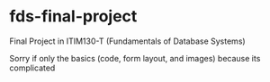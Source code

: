 # fds-final-project
Final Project in ITIM130-T (Fundamentals of Database Systems)

Sorry if only the basics (code, form layout, and images) because its complicated
